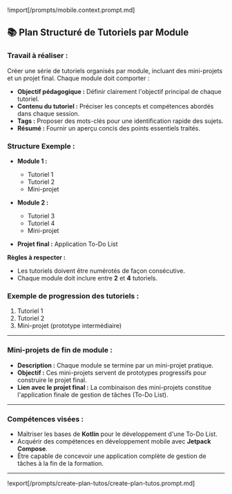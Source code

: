!import[/prompts/mobile.context.prompt.md] 

## 📚 **Plan Structuré de Tutoriels par Module**

### **Travail à réaliser :**

Créer une série de tutoriels organisés par module, incluant des mini-projets et un projet final. Chaque module doit comporter :

- **Objectif pédagogique :** Définir clairement l'objectif principal de chaque tutoriel.
- **Contenu du tutoriel :** Préciser les concepts et compétences abordés dans chaque session.
- **Tags :** Proposer des mots-clés pour une identification rapide des sujets.
- **Résumé :** Fournir un aperçu concis des points essentiels traités.

### **Structure Exemple :**

- **Module 1 :**  
  - Tutoriel 1  
  - Tutoriel 2  
  - Mini-projet  

- **Module 2 :**  
  - Tutoriel 3  
  - Tutoriel 4  
  - Mini-projet  

- **Projet final :** Application To-Do List  

**Règles à respecter :**  
- Les tutoriels doivent être numérotés de façon consécutive.  
- Chaque module doit inclure entre **2** et **4** tutoriels.  

### **Exemple de progression des tutoriels :**  
1. Tutoriel 1  
2. Tutoriel 2  
3. Mini-projet (prototype intermédiaire)  
---  

### **Mini-projets de fin de module :**  
- **Description :** Chaque module se termine par un mini-projet pratique.  
- **Objectif :** Ces mini-projets servent de prototypes progressifs pour construire le projet final.  
- **Lien avec le projet final :** La combinaison des mini-projets constitue l'application finale de gestion de tâches (To-Do List).  

---

### **Compétences visées :**  
- Maîtriser les bases de **Kotlin** pour le développement d'une To-Do List.  
- Acquérir des compétences en développement mobile avec **Jetpack Compose**.  
- Être capable de concevoir une application complète de gestion de tâches à la fin de la formation.  

---

!export[/prompts/create-plan-tutos/create-plan-tutos.prompt.md]  